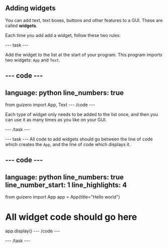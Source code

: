 ## Adding widgets

You can add text, text boxes, buttons and other features to a GUI. These are called **widgets**. 

Each time you add add a widget, follow these two rules:

--- task ---

Add the widget to the list at the start of your program. This program imports two widgets: `App` and `Text`.

--- code ---
---
language: python
line_numbers: true
---
from guizero import App, Text
--- /code ---

Each type of widget only needs to be added to the list once, and then you can use it as many times as you like on your GUI.

--- /task ---

--- task ---
All code to add widgets should go between the line of code which creates the `App`, and the line of code which displays it. 

--- code ---
---
language: python
line_numbers: true
line_number_start: 1
line_highlights: 4
---
from guizero import App
app = App(title="Hello world")

# All widget code should go here

app.display()
--- /code ---

--- /task ---


